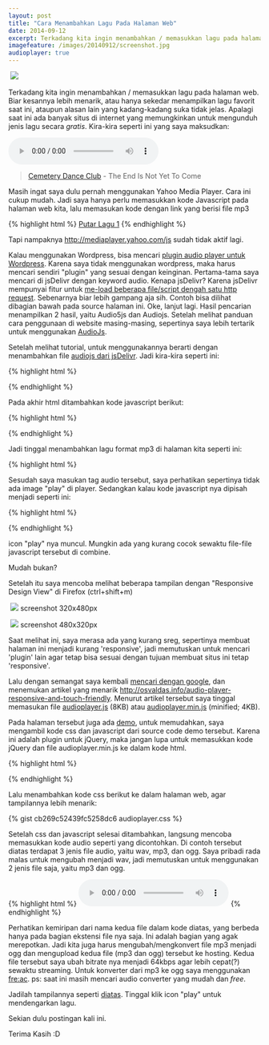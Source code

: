 ```yaml
---
layout: post
title: "Cara Menambahkan Lagu Pada Halaman Web"
date: 2014-09-12
excerpt: Terkadang kita ingin menambahkan / memasukkan lagu pada halaman web. Biar kesannya lebih menarik, atau hanya sekedar menampilkan lagu favorit saat ini, ataupun alasan lain yang kadang-kadang suka tidak jelas. Apalagi saat ini ada banyak situs di internet yang memungkinkan untuk mengunduh jenis lagu secara gratis.
imagefeature: /images/20140912/screenshot.jpg
audioplayer: true
---
```


<a href="{{site.staticurl}}/images/20140912/screenshot.jpg" class="swipebox" title=""><img src="{{site.staticurl}}/static/wait.svg" class="resize js_show loading_image" data-href="/images/20140912/screenshot.jpg" alt="" /></a>
<noscript><img src="{{site.staticurl}}/s720/images/20140912/screenshot.jpg" /></noscript>

Terkadang kita ingin menambahkan / memasukkan lagu pada halaman web. Biar kesannya lebih menarik, atau hanya sekedar menampilkan lagu favorit saat ini, ataupun alasan lain yang kadang-kadang suka tidak jelas. Apalagi saat ini ada banyak situs di internet yang memungkinkan untuk mengunduh jenis lagu secara *gratis*. Kira-kira seperti ini yang saya maksudkan:

<audio preload="auto" controls>
    <source src="{{site.staticurl}}/misc/CDC_teinytc.mp3" />
    <source src="{{site.staticurl}}/misc/CDC_teinytc.ogg" />
</audio>

> <a href="https://twitter.com/CDCJKT" target="_blank">Cemetery Dance Club</a> - The End Is Not Yet To Come

Masih ingat saya dulu pernah menggunakan Yahoo Media Player. Cara ini cukup mudah. Jadi saya hanya perlu memasukkan kode Javascript pada halaman web kita, lalu memasukan kode dengan link yang berisi file mp3

{% highlight html %}
<a href="lagu.mp3">Putar Lagu 1</a>
{% endhighlight %}

Tapi nampaknya http://mediaplayer.yahoo.com/js sudah tidak aktif lagi.

Kalau menggunakan Wordpress, bisa mencari <a href="https://www.google.com/search?q=wordpress+audio+player" target="_blank">plugin audio player untuk Wordpress</a>. Karena saya tidak menggunakan wordpress, maka harus mencari sendiri "plugin" yang sesuai dengan keinginan. Pertama-tama saya mencari di jsDelivr dengan keyword audio. Kenapa jsDelivr? Karena jsDelivr mempunyai fitur untuk <a href="https://github.com/jsdelivr/jsdelivr#load-multiple-files-with-single-http-request">me-load beberapa file/script dengah satu http request</a>. Sebenarnya biar lebih gampang aja sih. Contoh bisa dilihat dibagian bawah pada source halaman ini.
Oke, lanjut lagi. Hasil pencarian menampilkan 2 hasil, yaitu Audio5js dan Audiojs. Setelah melihat panduan cara penggunaan di website masing-masing, sepertinya saya lebih tertarik untuk menggunakan <a href="http://kolber.github.io/audiojs/" target="_blank">AudioJs</a>.

Setelah melihat tutorial, untuk menggunakannya berarti dengan menambahkan file <a href="http://www.jsdelivr.com/#!audiojs" target="_blank">audiojs dari jsDelivr</a>. Jadi kira-kira seperti ini:

{% highlight html %}
<script src="https://cdn.jsdelivr.net/g/jquery,jquery.migrate,audiojs"></script>
{% endhighlight %}

Pada akhir html ditambahkan kode javascript berikut:

{% highlight html %}
<script>
  audiojs.events.ready(function() {
    var as = audiojs.createAll();
  });
</script>
{% endhighlight %}

Jadi tinggal menambahkan lagu format mp3 di halaman kita seperti ini:

{% highlight html %}
<audio src="song1.mp3" preload="auto" />
{% endhighlight %}

Sesudah saya masukan tag audio tersebut, saya perhatikan sepertinya tidak ada image "play" di player. Sedangkan kalau kode javascript nya dipisah menjadi seperti ini:

{% highlight html %}
<script src="https://cdn.jsdelivr.net/g/jquery,jquery.migrate"></script>
<script src="https://cdn.jsdelivr.net/audiojs/0.1/audio.min.js"></script>
{% endhighlight %}

icon "play" nya muncul. Mungkin ada yang kurang cocok sewaktu file-file javascript tersebut di combine.

Mudah bukan?


Setelah itu saya mencoba melihat beberapa tampilan dengan "Responsive Design View" di Firefox (ctrl+shift+m)

<a href="{{site.staticurl}}/images/20140912/screenshot2.jpg" class="swipebox" title=""><img src="{{site.staticurl}}/static/wait.svg" class="resize js_show loading_image" data-href="/images/20140912/screenshot2.jpg" alt="" /></a>
<noscript><img src="{{site.staticurl}}/s720/images/20140912/screenshot2.jpg" /></noscript>
screenshot 320x480px

<a href="{{site.staticurl}}/images/20140912/screenshot3.jpg" class="swipebox" title=""><img src="{{site.staticurl}}/static/wait.svg" class="resize js_show loading_image" data-href="/images/20140912/screenshot3.jpg" alt="" /></a>
<noscript><img src="{{site.staticurl}}/s720/images/20140912/screenshot3.jpg" /></noscript>
screenshot 480x320px

Saat melihat ini, saya merasa ada yang kurang sreg, sepertinya membuat halaman ini menjadi kurang 'responsive', jadi memutuskan untuk mencari 'plugin' lain agar tetap bisa sesuai dengan tujuan membuat situs ini tetap 'responsive'.

Lalu dengan semangat saya kembali <a href="https://www.google.com/search?q=responsive%20audio%20player" target="_blank">mencari dengan google</a>, dan menemukan artikel yang menarik <a href="http://osvaldas.info/audio-player-responsive-and-touch-friendly">http://osvaldas.info/audio-player-responsive-and-touch-friendly</a>. Menurut artikel tersebut saya tinggal memasukan file <a href="http://osvaldas.info/examples/audio-player-responsive-and-touch-friendly/audioplayer.js" target="_blank">audioplayer.js</a> (8KB) atau <a href="http://osvaldas.info/examples/audio-player-responsive-and-touch-friendly/audioplayer.min.js">audioplayer.min.js</a> (minified; 4KB).

Pada halaman tersebut juga ada <a href="https://osvaldas.info/examples/audio-player-responsive-and-touch-friendly/">demo</a>, untuk memudahkan, saya mengambil kode css dan javascript dari source code demo tersebut.
Karena ini adalah plugin untuk jQuery, maka jangan lupa untuk memasukkan kode jQuery dan file audioplayer.min.js ke dalam kode html.

{% highlight html %}
<script src="https://cdn.jsdelivr.net/jquery/2.1.1/jquery.js"></script>
<script src="{{site.staticurl}}/js/audioplayer.min.js"></script>
<script>
$( function() {
	$('audio').audioPlayer();
});
</script>
{% endhighlight %}

Lalu menambahkan kode css berikut ke dalam halaman web, agar tampilannya lebih menarik:

{% gist cb269c52439fc5258dc6 audioplayer.css %}

Setelah css dan javascript selesai ditambahkan, langsung mencoba memasukkan kode audio seperti yang dicontohkan. Di contoh tersebut diatas terdapat 3 jenis file audio, yaitu wav, mp3, dan ogg. Saya pribadi rada malas untuk mengubah menjadi wav, jadi memutuskan untuk menggunakan 2 jenis file saja, yaitu mp3 dan ogg.

{% highlight html %}
<audio preload="auto" controls>
    <source src="file_lagu.mp3" />
    <source src="file_lagu.ogg" />
</audio>
{% endhighlight %}

Perhatikan kemiripan dari nama kedua file dalam kode diatas, yang berbeda hanya pada bagian ekstensi file nya saja. Ini adalah bagian yang agak merepotkan. Jadi kita juga harus mengubah/mengkonvert file mp3 menjadi ogg dan mengupload kedua file (mp3 dan ogg) tersebut ke hosting. Kedua file tersebut saya ubah bitrate nya menjadi 64kbps agar lebih cepat(?) sewaktu streaming. Untuk konverter dari mp3 ke ogg saya menggunakan <a href="http://www.freac.org/" target="_blank">fre:ac</a>.
ps: saat ini masih mencari audio converter yang mudah dan *free*.

Jadilah tampilannya seperti <a href="#top">diatas</a>. Tinggal klik icon "play" untuk mendengarkan lagu.

Sekian dulu postingan kali ini.

Terima Kasih :D
